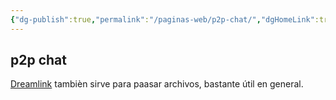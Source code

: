 ```yaml
---
{"dg-publish":true,"permalink":"/paginas-web/p2p-chat/","dgHomeLink":true,"dgPassFrontmatter":false}
---
```


## p2p chat

[Dreamlink](https://www.dreamlink.cloud/chat)
	tambièn sirve para paasar archivos, bastante útil en general.